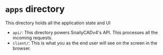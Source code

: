 # `apps` directory

This directory holds all the application state and UI

- `api/`: This directory powers SnailyCADv4's API. This processes all the incoming requests.
- `client/`: This is what you as the end user will see on the screen in the browser.
